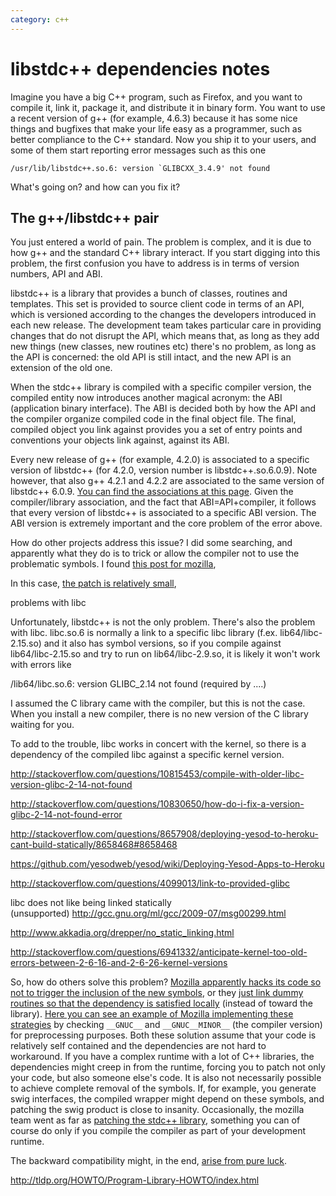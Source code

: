 ```yaml
---
category: c++
---
```

# libstdc++ dependencies notes

Imagine you have a big C++ program, such as Firefox, and you want to compile
it, link it, package it, and distribute it in binary form. You want to use a
recent version of g++ (for example, 4.6.3) because it has some nice things and
bugfixes that make your life easy as a programmer, such as better compliance to
the C++ standard. Now you ship it to your users, and some of them start
reporting error messages such as this one

```
/usr/lib/libstdc++.so.6: version `GLIBCXX_3.4.9' not found
```

What's going on? and how can you fix it?

## The g++/libstdc++ pair

You just entered a world of pain. The problem is complex, and it is due to how
g++ and the standard C++ library interact. If you start digging into this
problem, the first confusion you have to address is in terms of version
numbers, API and ABI.

libstdc++ is a library that provides a bunch of classes, routines and
templates. This set is provided to source client code in terms of an API, which
is versioned according to the changes the developers introduced in each new
release. The development team takes particular care in providing changes that
do not disrupt the API, which means that, as long as they add new things (new
classes, new routines etc) there's no problem, as long as the API is concerned:
the old API is still intact, and the new API is an extension of the old one.

When the stdc++ library is compiled with a specific compiler version, the
compiled entity now introduces another magical acronym: the ABI (application
binary interface). The ABI is decided both by how the API and the compiler
organize compiled code in the final object file. The final, compiled object you
link against provides you a set of entry points and conventions your objects
link against, against its ABI.

Every new release of g++ (for example, 4.2.0) is associated to a specific
version of libstdc++ (for 4.2.0, version number is libstdc++.so.6.0.9). Note
however, that also g++ 4.2.1 and 4.2.2 are associated to the same version of
libstdc++ 6.0.9. <a
href="http://gcc.gnu.org/onlinedocs/libstdc++/manual/abi.html">You can find the
associations at this page</a>. Given the compiler/library association, and the
fact that ABI=API+compiler, it follows that every version of libstdc++ is
associated to a specific ABI version. The ABI version is extremely important
and the core problem of the error above.

How do other projects address this issue? I did some searching, and apparently
what they do is to trick or allow the compiler not to use the problematic
symbols. I found <a href="http://glandium.org/blog/?p=1901">this post for
mozilla</a>,

In this case, <a
href="https://bug559964.bugzilla.mozilla.org/attachment.cgi?id=518130">the
patch is relatively small</a>,

problems with libc

Unfortunately, libstdc++ is not the only problem. There's also the problem with
libc. libc.so.6 is normally a link to a specific libc library (f.ex.
lib64/libc-2.15.so) and it also has symbol versions, so if you compile against
lib64/libc-2.15.so and try to run on lib64/libc-2.9.so, it is likely it won't
work with errors like

/lib64/libc.so.6: version GLIBC_2.14 not found (required by ....)

I assumed the C library came with the compiler, but this is not the case. When
you install a new compiler, there is no new version of the C library waiting
for you.

To add to the trouble, libc works in concert with the kernel, so there is a
dependency of the compiled libc against a specific kernel version.

<a href="http://stackoverflow.com/questions/10815453/compile-with-older-libc-version-glibc-2-14-not-found">http://stackoverflow.com/questions/10815453/compile-with-older-libc-version-glibc-2-14-not-found</a>

<a href="http://stackoverflow.com/questions/10830650/how-do-i-fix-a-version-glibc-2-14-not-found-error">http://stackoverflow.com/questions/10830650/how-do-i-fix-a-version-glibc-2-14-not-found-error</a>

<a href="http://stackoverflow.com/questions/8657908/deploying-yesod-to-heroku-cant-build-statically/8658468#8658468">http://stackoverflow.com/questions/8657908/deploying-yesod-to-heroku-cant-build-statically/8658468#8658468</a>

<a href="https://github.com/yesodweb/yesod/wiki/Deploying-Yesod-Apps-to-Heroku">https://github.com/yesodweb/yesod/wiki/Deploying-Yesod-Apps-to-Heroku</a>

<a href="http://stackoverflow.com/questions/4099013/link-to-provided-glibc">http://stackoverflow.com/questions/4099013/link-to-provided-glibc</a>

libc does not like being linked statically (unsupported) <a
href="http://gcc.gnu.org/ml/gcc/2009-07/msg00299.html">http://gcc.gnu.org/ml/gcc/2009-07/msg00299.html</a>

<a href="http://www.akkadia.org/drepper/no_static_linking.html">http://www.akkadia.org/drepper/no_static_linking.html</a>

<a href="http://stackoverflow.com/questions/6941332/anticipate-kernel-too-old-errors-between-2-6-16-and-2-6-26-kernel-versions">http://stackoverflow.com/questions/6941332/anticipate-kernel-too-old-errors-between-2-6-16-and-2-6-26-kernel-versions</a>

So, how do others solve this problem? <a
href="https://bugzilla.mozilla.org/show_bug.cgi?id=526868">Mozilla apparently
hacks its code so not to trigger the inclusion of the new symbols</a>, or they
<a href="https://bugzilla.mozilla.org/show_bug.cgi?id=643690">just link dummy
routines so that the dependency is satisfied locally</a> (instead of toward the
library). <a
href="https://bug643690.bugzilla.mozilla.org/attachment.cgi?id=526012">Here you
can see an example of Mozilla implementing these strategies</a> by checking
`__GNUC__` and `__GNUC__MINOR__` (the compiler version) for preprocessing
purposes. Both these solution assume that your code is relatively self
contained and the dependencies are not hard to workaround. If you have a
complex runtime with a lot of C++ libraries, the dependencies might creep in
from the runtime, forcing you to patch not only your code, but also someone
else's code. It is also not necessarily possible to achieve complete removal of
the symbols. If, for example, you generate swig interfaces, the compiled
wrapper might depend on these symbols, and patching the swig product is close
to insanity. Occasionally, the mozilla team went as far as <a
href="https://bugzilla.mozilla.org/show_bug.cgi?id=561236">patching the stdc++
library</a>, something you can of course do only if you compile the compiler as
part of your development runtime.

The backward compatibility might, in the end, <a
href="https://bugzilla.mozilla.org/show_bug.cgi?id=561236#c2">arise from pure
luck</a>.

<a href="http://tldp.org/HOWTO/Program-Library-HOWTO/index.html">http://tldp.org/HOWTO/Program-Library-HOWTO/index.html</a>
